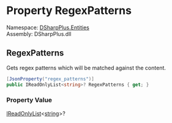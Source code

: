 # Property RegexPatterns

Namespace: [DSharpPlus.Entities](DSharpPlus.Entities.md)  
Assembly: DSharpPlus.dll

## <a id="DSharpPlus_Entities_DiscordRuleTriggerMetadata_RegexPatterns"></a>RegexPatterns

Gets regex patterns which will be matched against the content.

```csharp
[JsonProperty("regex_patterns")]
public IReadOnlyList<string>? RegexPatterns { get; }
```

### Property Value

[IReadOnlyList](https://learn.microsoft.com/dotnet/api/system.collections.generic.ireadonlylist\-1)<[string](https://learn.microsoft.com/dotnet/api/system.string)\>?

